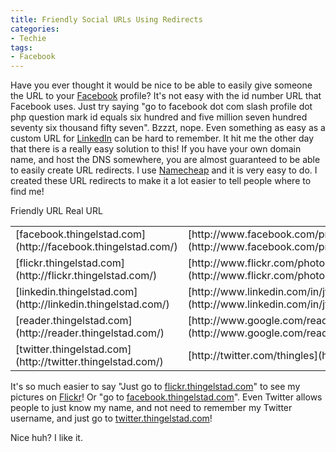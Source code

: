 ```yaml
---
title: Friendly Social URLs Using Redirects
categories:
- Techie
tags:
- Facebook
---
```


Have you ever thought it would be nice to be able to easily give someone the URL to your [Facebook](http://www.facebook.com/) profile? It's not easy with the id number URL that Facebook uses. Just try saying "go to facebook dot com slash profile dot php question mark id equals six hundred and five million seven hundred seventy six thousand fifty seven". Bzzzt, nope. Even something as easy as a custom URL for [LinkedIn](http://www.linkedin.com/) can be hard to remember. It hit me the other day that there is a really easy solution to this!
If you have your own domain name, and host the DNS somewhere, you are almost guaranteed to be able to easily create URL redirects. I use [Namecheap](http://www.namecheap.com/) and it is very easy to do. I created these URL redirects to make it a lot easier to tell people where to find me!


<table cellpadding="2" width="90%" align="center" cellspacing="0" border="0" >
<tr align="left" >
Friendly URL
Real URL
</tr>
<tr >

<td >[facebook.thingelstad.com](http://facebook.thingelstad.com/)
</td>

<td >[http://www.facebook.com/profile.php?id=605776057](http://www.facebook.com/profile.php?id=605776057)
</td>
</tr>
<tr >

<td >[flickr.thingelstad.com](http://flickr.thingelstad.com/)
</td>

<td >[http://www.flickr.com/photos/jthingelstad/](http://www.flickr.com/photos/jthingelstad/)
</td>
</tr>
<tr >

<td >[linkedin.thingelstad.com](http://linkedin.thingelstad.com/)
</td>

<td >[http://www.linkedin.com/in/jthingelstad](http://www.linkedin.com/in/jthingelstad)
</td>
</tr>
<tr >

<td >[reader.thingelstad.com](http://reader.thingelstad.com/)
</td>

<td >[http://www.google.com/reader/shared/08141827436068576664](http://www.google.com/reader/shared/08141827436068576664)
</td>
</tr>
<tr >

<td >[twitter.thingelstad.com](http://twitter.thingelstad.com/)
</td>

<td >[http://twitter.com/thingles](http://twitter.com/thingles)
</td>
</tr>
</table>


It's so much easier to say "Just go to [flickr.thingelstad.com](http://flickr.thingelstad.com/)" to see my pictures on [Flickr](http://www.flickr.com/)! Or "go to [facebook.thingelstad.com](http://facebook.thingelstad.com/)". Even Twitter allows people to just know my name, and not need to remember my Twitter username, and just go to [twitter.thingelstad.com](http://twitter.thingelstad.com/)!

Nice huh? I like it.
